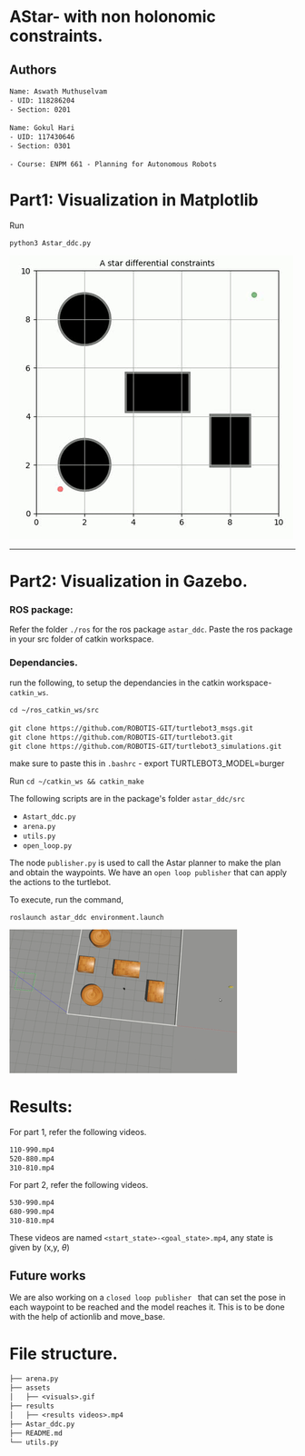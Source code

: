 # AStar- with non holonomic constraints.

## Authors
```
Name: Aswath Muthuselvam
- UID: 118286204
- Section: 0201

Name: Gokul Hari
- UID: 117430646
- Section: 0301

- Course: ENPM 661 - Planning for Autonomous Robots
```

#  Part1: Visualization in Matplotlib 
Run 
```
python3 Astar_ddc.py
```

![video](./assets/110-990.gif)


---------------------------------------------------
# Part2:  Visualization in Gazebo.

###  ROS package:
Refer the folder `./ros` for the ros package `astar_ddc`. Paste the ros package in your src folder of catkin workspace.

### Dependancies. 
run the following, to setup the dependancies in the catkin workspace- `catkin_ws`.

```
cd ~/ros_catkin_ws/src

git clone https://github.com/ROBOTIS-GIT/turtlebot3_msgs.git
git clone https://github.com/ROBOTIS-GIT/turtlebot3.git
git clone https://github.com/ROBOTIS-GIT/turtlebot3_simulations.git
```
make sure to paste this in `.bashrc` -   export TURTLEBOT3_MODEL=burger 

Run `cd ~/catkin_ws && catkin_make`

The following scripts are in the package's folder `astar_ddc/src` 
-  `Astart_ddc.py`
- `arena.py` 
-  `utils.py` 
- `open_loop.py` 

The node `publisher.py` is used to call the Astar planner to make the plan and obtain the waypoints. 
We have an `open loop publisher` that can apply the actions to the turtlebot.

To execute, run the command,
```
roslaunch astar_ddc environment.launch  
```

![video](./assets/530-990.gif)



# Results:
For part 1, refer the following videos.
```
110-990.mp4
520-880.mp4
310-810.mp4
```

For part 2, refer the following videos.  
```
530-990.mp4
680-990.mp4
310-810.mp4
```
These videos are named `<start_state>-<goal_state>.mp4`, any state is given by (x,y, $\theta$)

## Future works
We are also working on a `closed loop publisher ` that can set the pose in each waypoint to be reached and  the model reaches it.
This is to be done with the help of actionlib and move_base.


# File structure.
```
├── arena.py
├── assets
│   ├── <visuals>.gif
├── results
│   ├── <results videos>.mp4
├── Astar_ddc.py
├── README.md
└── utils.py
```


